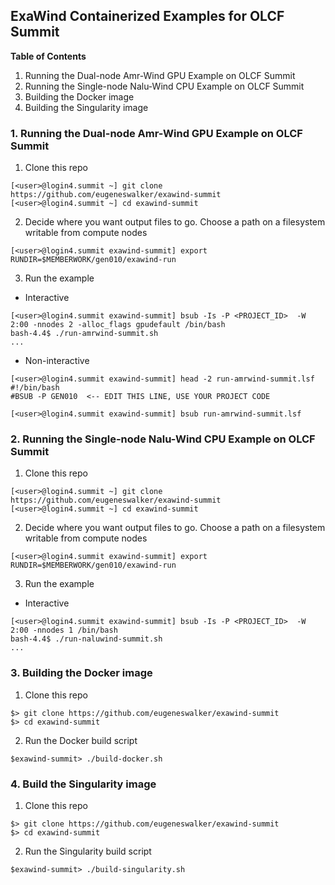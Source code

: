 ## ExaWind Containerized Examples for OLCF Summit

**Table of Contents**
1. Running the Dual-node Amr-Wind GPU Example on OLCF Summit
2. Running the Single-node Nalu-Wind CPU Example on OLCF Summit
3. Building the Docker image
4. Building the Singularity image

### 1. Running the Dual-node Amr-Wind GPU Example on OLCF Summit

1. Clone this repo
```
[<user>@login4.summit ~] git clone https://github.com/eugeneswalker/exawind-summit
[<user>@login4.summit ~] cd exawind-summit
```

2. Decide where you want output files to go. Choose a path on a filesystem writable from compute nodes
```
[<user>@login4.summit exawind-summit] export RUNDIR=$MEMBERWORK/gen010/exawind-run
```

3. Run the example

* Interactive
```
[<user>@login4.summit exawind-summit] bsub -Is -P <PROJECT_ID>  -W 2:00 -nnodes 2 -alloc_flags gpudefault /bin/bash
bash-4.4$ ./run-amrwind-summit.sh
...
```

* Non-interactive
```
[<user>@login4.summit exawind-summit] head -2 run-amrwind-summit.lsf
#!/bin/bash
#BSUB -P GEN010  <-- EDIT THIS LINE, USE YOUR PROJECT CODE

[<user>@login4.summit exawind-summit] bsub run-amrwind-summit.lsf
```

### 2. Running the Single-node Nalu-Wind CPU Example on OLCF Summit

1. Clone this repo
```
[<user>@login4.summit ~] git clone https://github.com/eugeneswalker/exawind-summit
[<user>@login4.summit ~] cd exawind-summit
```

2. Decide where you want output files to go. Choose a path on a filesystem writable from compute nodes
```
[<user>@login4.summit exawind-summit] export RUNDIR=$MEMBERWORK/gen010/exawind-run
```

3. Run the example

* Interactive
```
[<user>@login4.summit exawind-summit] bsub -Is -P <PROJECT_ID>  -W 2:00 -nnodes 1 /bin/bash
bash-4.4$ ./run-naluwind-summit.sh
...
```

### 3. Building the Docker image

1. Clone this repo
```
$> git clone https://github.com/eugeneswalker/exawind-summit
$> cd exawind-summit
```

2. Run the Docker build script
```
$exawind-summit> ./build-docker.sh
```

### 4. Build the Singularity image
1. Clone this repo
```
$> git clone https://github.com/eugeneswalker/exawind-summit
$> cd exawind-summit
```

2. Run the Singularity build script
```
$exawind-summit> ./build-singularity.sh
```
